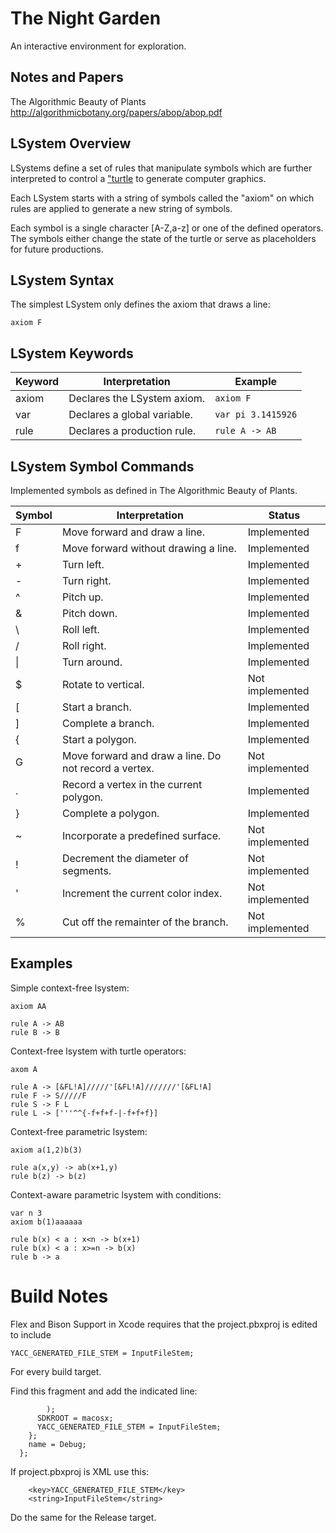 The Night Garden
===

An interactive environment for exploration.



Notes and Papers
--
The Algorithmic Beauty of Plants
http://algorithmicbotany.org/papers/abop/abop.pdf


LSystem Overview
---

LSystems define a set of rules that manipulate symbols which are further interpreted to control a <a href="https://en.wikipedia.org/wiki/Turtle_graphics">"turtle</a> to generate computer graphics.

Each LSystem starts with a string of symbols called the "axiom" on which rules are applied to generate a new string of symbols.

Each symbol is a single character [A-Z,a-z] or one of the defined operators. The symbols either change the state of the turtle or serve as placeholders for future productions.


LSystem Syntax
---

The simplest LSystem only defines the axiom that draws a line:

```
axiom F
```

LSystem Keywords
---
| Keyword | Interpretation | Example |
|---------|----------------|--------|
| axiom   | Declares the LSystem axiom. | `axiom F` |
| var     | Declares a global variable. | `var pi 3.1415926` |
| rule    | Declares a production rule. | `rule A -> AB` |


LSystem Symbol Commands
---

Implemented symbols as defined in The Algorithmic Beauty of Plants.

| Symbol | Interpretation | Status |
|--------|----------------|--------|
| F      | Move forward and draw a line. | Implemented |
| f      | Move forward without drawing a line. | Implemented |
| +      | Turn left. | Implemented |
| -      | Turn right. | Implemented |
| ^      | Pitch up. | Implemented |
| &      | Pitch down. | Implemented |
| \      | Roll left. | Implemented |
| /      | Roll right. | Implemented |
| \|      | Turn around. | Implemented |
| $      | Rotate to vertical. | Not implemented |
| [      | Start a branch. | Implemented |
| ]      | Complete a branch. | Implemented |
| {      | Start a polygon. | Implemented |
| G      | Move forward and draw a line. Do not record a vertex. | Not implemented |
| .      | Record a vertex in the current polygon. | Implemented |
| }      | Complete a polygon. | Implemented |
| ~      | Incorporate a predefined surface. | Not implemented |
| !      | Decrement the diameter of segments. | Not implemented |
| '      | Increment the current color index. | Not implemented |
| %      | Cut off the remainter of the branch. | Not implemented |



Examples
--


Simple context-free lsystem:

	axiom AA

	rule A -> AB
	rule B -> B


Context-free lsystem with turtle operators:

	axom A

	rule A -> [&FL!A]/////'[&FL!A]///////'[&FL!A]
	rule F -> S/////F
	rule S -> F L
	rule L -> ['''^^{-f+f+f-|-f+f+f}]


Context-free parametric lsystem:

	axiom a(1,2)b(3)

	rule a(x,y) -> ab(x+1,y)
	rule b(z) -> b(z)


Context-aware parametric lsystem with conditions:

	var n 3
	axiom b(1)aaaaaa

	rule b(x) < a : x<n -> b(x+1)
	rule b(x) < a : x>=n -> b(x)
	rule b -> a






Build Notes
===

Flex and Bison Support in Xcode requires that the project.pbxproj is edited to include

`YACC_GENERATED_FILE_STEM = InputFileStem;`

For every build target.

Find this fragment and add the indicated line:
```
        );
      SDKROOT = macosx;
      YACC_GENERATED_FILE_STEM = InputFileStem;
    };
    name = Debug;
  };  
```

If project.pbxproj is XML use this:
```
	<key>YACC_GENERATED_FILE_STEM</key>
	<string>InputFileStem</string>
```

Do the same for the Release target.

